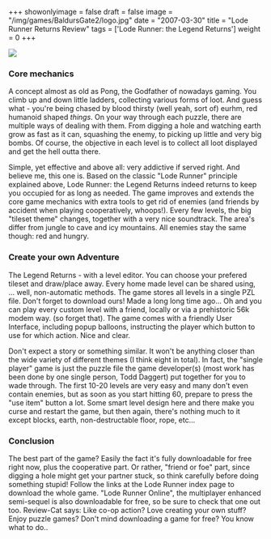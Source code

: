 +++
showonlyimage = false
draft = false
image = "/img/games/BaldursGate2/logo.jpg"
date = "2007-03-30"
title = "Lode Runner Returns Review"
tags = ['Lode Runner: the Legend Returns']
weight = 0
+++

<img src="/img/Guides/LodeRunnerReturns.jpg">

### Core mechanics

A concept almost as old as Pong, the Godfather of nowadays gaming. You climb up and down little ladders, collecting various forms of loot. And guess what - you're being chased by blood thirsty (well yeah, sort of) eurhm, red humanoid shaped *things*. On your way through each puzzle, there are multiple ways of dealing with them. From digging a hole and watching earth grow as fast as it can, squashing the enemy, to picking up little and very big bombs. Of course, the objective in each level is to collect all loot displayed and get the hell outta there.

Simple, yet effective and above all: very addictive if served right. And believe me, this one is. Based on the classic "Lode Runner" principle explained above, Lode Runner: the Legend Returns indeed returns to keep you occupied for as long as needed. The game improves and extends the core game mechanics with extra tools to get rid of enemies (and friends by accident when playing cooperatively, whoops!). Every few levels, the big "tileset theme" changes, together with a very nice soundtrack. The area's differ from jungle to cave and icy mountains. All enemies stay the same though: red and hungry.

### Create your own Adventure

The Legend Returns - with a level editor. You can choose your prefered tileset and draw/place away. Every home made level can be shared using, ... well, non-automatic methods. The game stores all levels in a single PZL file. Don't forget to download ours! Made a long long time ago... Oh and you can play every custom level with a friend, locally or via a prehistoric 56k modem way. (so forget that). The game comes with a friendly User Interface, including popup balloons, instructing the player which button to use for which action. Nice and clear.

Don't expect a story or something similar. It won't be anything closer than the wide variety of different themes (I think eight in total). In fact, the "single player" game is just the puzzle file the game developer(s) (most work has been done by one single person, Todd Daggert) put together for you to wade through. The first 10-20 levels are very easy and many don't even contain enemies, but as soon as you start hitting 60, prepare to press the "use item" button a lot. Some smart level design here and there make you curse and restart the game, but then again, there's nothing much to it except blocks, earth, non-destructable floor, rope, etc...

### Conclusion

The best part of the game? Easily the fact it's fully downloadable for free right now, plus the cooperative part. Or rather, "friend or foe" part, since digging a hole might get your partner stuck, so think carefully before doing something stupid! Follow the links at the Lode Runner index page to download the whole game. "Lode Runner Online", the multiplayer enhanced semi-sequel is also downloadable for free, so be sure to check that one out too.
Review-Cat says: Like co-op action? Love creating your own stuff? Enjoy puzzle games? Don't mind downloading a game for free? You know what to do..
 